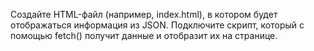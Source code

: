 Создайте HTML-файл (например, index.html), в котором будет отображаться информация из JSON.
Подключите скрипт, который с помощью fetch() получит данные и отобразит их на странице.
